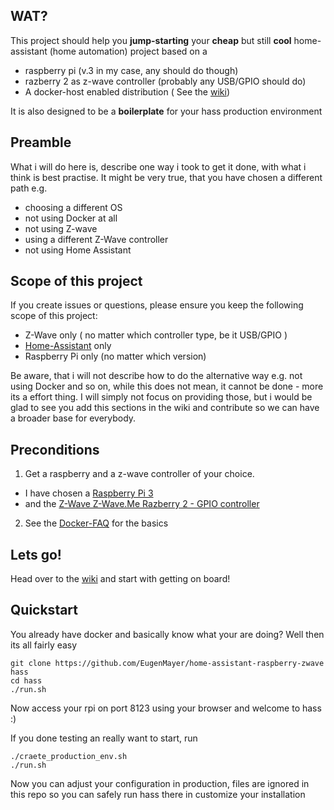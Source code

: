 WAT?
---------
This project should help you **jump-starting** your **cheap** but still **cool** home-assistant (home automation) project based on a
 - raspberry pi (v.3 in my case, any should do though)
 - razberry 2 as z-wave controller (probably any USB/GPIO should do)
 - A docker-host enabled distribution ( See the [wiki](https://github.com/EugenMayer/home-assistant-raspberry-zwave/wiki/1.-Raspberry-Pi---OS-installation))
 
It is also designed to be a **boilerplate** for your hass production environment
 
Preamble
--------
What i will do here is, describe one way i took to get it done, with what i think is best practise. It might be very true, that you have chosen a different path e.g. 
 - choosing a different OS
 - not using Docker at all
 - not using Z-wave 
 - using a different Z-Wave controller
 - not using Home Assistant

Scope of this project
--------

If you create issues or questions, please ensure you keep the following scope of this project:
 - Z-Wave only ( no matter which controller type, be it USB/GPIO )
 - [Home-Assistant](https://home-assistant.io/) only
 - Raspberry Pi only (no matter which version)
 
Be aware, that i will not describe how to do the alternative way e.g. not using Docker and so on, while this does not mean,  it cannot be done - more its a effort thing. 
I will simply not focus on providing those, but i would be glad to see you add this sections in the wiki and contribute so we can have a broader base for everybody.

 
Preconditions
---------

1. Get a raspberry and a z-wave controller of your choice.
 - I have chosen a [Raspberry Pi 3](https://www.raspberrypi.org/products/raspberry-pi-3-model-b/) 
 - and the [Z-Wave Z-Wave.Me Razberry 2 - GPIO controller](https://www.amazon.com/RaZberry2-Z-Wave-Daughter-Raspberry-Automation/dp/B01M3Q764U)
    
2. See the [Docker-FAQ](https://github.com/EugenMayer/home-assistant-raspberry-zwave/wiki/4.-Docker-in-general) for the basics
 
Lets go!
-------
Head over to the [wiki](https://github.com/EugenMayer/home-assistant-raspberry-zwave/wiki) and start with getting on board!

Quickstart
---------

You already have docker and basically know what your are doing?
Well then its all fairly easy

```
git clone https://github.com/EugenMayer/home-assistant-raspberry-zwave hass
cd hass
./run.sh
```

Now access your rpi on port 8123 using your browser and welcome to hass :)

If you done testing an really want to start, run

```
./craete_production_env.sh
./run.sh
```

Now you can adjust your configuration in production, files are ignored in this repo so you can safely run hass there in customize your installation
